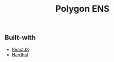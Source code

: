<!-- PROJECT LOGO -->
<br />
<div>
  <div align="center">
    <h1 style="font-weight: bold">Polygon ENS</h1>
  </div>
</div>

<br />

## Built-with

-   [ReactJS](https://reactjs.org/)
-   [Hardhat](https://hardhat.org/)

